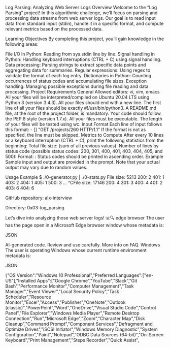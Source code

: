 Log Parsing: Analyzing Web Server Logs
Overview
Welcome to the “Log Parsing” project! In this algorithmic challenge, we’ll focus on parsing and processing data streams from web server logs. Our goal is to read input data from standard input (stdin), handle it in a specific format, and compute relevant metrics based on the processed data.

Learning Objectives
By completing this project, you’ll gain knowledge in the following areas:

File I/O in Python: Reading from sys.stdin line by line.
Signal handling in Python: Handling keyboard interruptions (CTRL + C) using signal handling.
Data processing: Parsing strings to extract specific data points and aggregating data for summaries.
Regular expressions: Using regex to validate the format of each log entry.
Dictionaries in Python: Counting occurrences of status codes and accumulating file sizes.
Exception handling: Managing possible exceptions during file reading and data processing.
Project Requirements
General
Allowed editors: vi, vim, emacs
All your files will be interpreted/compiled on Ubuntu 20.04 LTS using Python 3 (version 3.4.3).
All your files should end with a new line.
The first line of all your files should be exactly #!/usr/bin/python3.
A README.md file, at the root of the project folder, is mandatory.
Your code should follow the PEP 8 style (version 1.7.x).
All your files must be executable.
The length of your files will be tested using wc.
Input Format
Each line of input follows this format: <IP Address> - [<date>] "GET /projects/260 HTTP/1.1" <status code> <file size>
If the format is not as specified, the line must be skipped.
Metrics to Compute
After every 10 lines or a keyboard interruption (CTRL + C), print the following statistics from the beginning:
Total file size: <total size> (sum of all previous <file size> values).
Number of lines by status code (possible status codes: 200, 301, 400, 401, 403, 404, 405, and 500):
Format: <status code>: <number>
Status codes should be printed in ascending order.
Example
Sample input and output are provided in the prompt. Note that your actual output may vary due to random values.

Usage Example
$ ./0-generator.py | ./0-stats.py
File size: 5213
200: 2
401: 1
403: 2
404: 1
405: 1
500: 3
...
^CFile size: 17146
200: 4
301: 3
400: 4
401: 2
403: 6
404: 6


GitHub repository: alx-interview

Directory: 0x03-log_parsing

Let’s dive into analyzing those web server logs! 📊🔍 edge browser The user has the page open in a Microsoft Edge browser window whose metadata is:

JSON

<EMPTY>
AI-generated code. Review and use carefully. More info on FAQ.
Windows The user is operating Windows whose current runtime environment metadata is:

JSON

{"OS Version":"Windows 10 Professional","Preferred Languages":["en-US"],"Installed Apps":["Google Chrome","YouTube","Slack","Git Bash","Performance Monitor","Computer Management","Task Manager","Event Viewer","Local Security Policy","Task Scheduler","Resource Monitor","Excel","Access","Publisher","OneNote","Outlook (classic)","PowerPoint","Word","OneDrive","Visual Studio Code","Control Panel","File Explorer","Windows Media Player","Remote Desktop Connection","Run","Microsoft Edge","Zoom","Character Map","Disk Cleanup","Command Prompt","Component Services","Defragment and Optimize Drives","iSCSI Initiator","Windows Memory Diagnostic","System Configuration","Paint","Notepad","ODBC Data Sources (64-bit)","On-Screen Keyboard","Print Management","Steps Recorder","Quick Assist",
